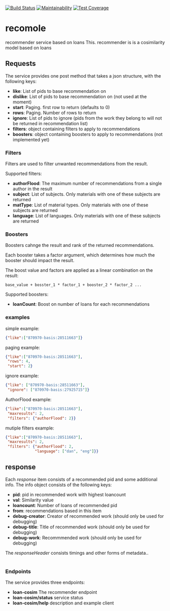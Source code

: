 [![Build Status](https://travis-ci.org/DBCDK/recomole.svg?branch=master)](https://travis-ci.org/DBCDK/recomole)
[![Maintainability](https://api.codeclimate.com/v1/badges/04ad2e6e98561fafb864/maintainability)](https://codeclimate.com/github/DBCDK/recomole/maintainability)
[![Test Coverage](https://api.codeclimate.com/v1/badges/04ad2e6e98561fafb864/test_coverage)](https://codeclimate.com/github/DBCDK/recomole/test_coverage)

# recomole #

recommender service based on loans
This. recommender is is a cosimilarity model based on loans

## Requests
The service provides one post method that takes a json structure, with the following keys:

* **like**: List of pids to base recommendation on
* **dislike**: List of pids to base recommendation on (not used at the moment)
* **start**: Paging. first row to return (defaults to 0)
* **rows**: Paging. Number of rows to return
* **ignore**: List of pids to ignore (pids from the work they belong to will not be returned in recommendation list)
* **filters**: object containing filters to apply to recommendations
* **boosters**: object containing boosters to apply to recommendations (not implemented yet)

### Filters
Filters are used to filter unwanted recommendations from the result.

Supported filters:

* **authorFlood**: The maximum number of recommendations from a single author in the result
* **subject**: List of subjects. Only materials with one of these subjects are returned
* **matType**: List of material types. Only materials with one of these subjects are returned
* **language**: List of languages. Only materials with one of these subjects are returned

### Boosters
Boosters cahnge the result and rank of the returned recommendations.

Each booster takes a factor argument, which determines how much the
booster should impact the result.

The boost value and factors are applied as a linear combination on
the result:

    base_value + bosster_1 * factor_1 + booster_2 * factor_2 ...

Supported boosters:

* **loanCount**: Boost on number of loans for each recommendations

### examples

simple example:
```json
{"like":["870970-basis:28511663"]}
```

paging example:
```json
{"like":["870970-basis:28511663"],
 "rows": 4,
 "start": 2}
```

ignore example:
```json
{"like": ["870970-basis:28511663"],
 "ignore": ["870970-basis:27925715"]}
```
 
AuthorFlood example:
```json
{"like":["870970-basis:28511663"],
 "maxresults": 2,
 "filters": {"authorFlood": 2}}
```

mutiple filters example:
```json
{"like":["870970-basis:28511663"],
 "maxresults": 2,
 "filters": {"authorFlood": 2,
             "language": ["dan", "eng"]}}
```

## response
Each *response* item consists of a recommended pid and some additional info.
The info object consists of the following keys:

* **pid**: pid in recommended work with highest loancount
* **val**: Similarity value
* **loancount**: Number of loans of recommended pid
* **from**: recommendations based in this item
* **debug-creator**: Creator of recommended work (should only be used for debugging)
* **debug-title**: Title of recommended work (should only be used for debugging)
* **debug-work**: Recommmended work (should only be used for debugging)
    
The *responseHeader* consists timings and other forms of metadata..</br></br>

### Endpoints

The service provides three endpoints:

* **loan-cosim** The recommender endpoint
* **loan-cosim/status** service status
* **loan-cosim/help** description and example client
